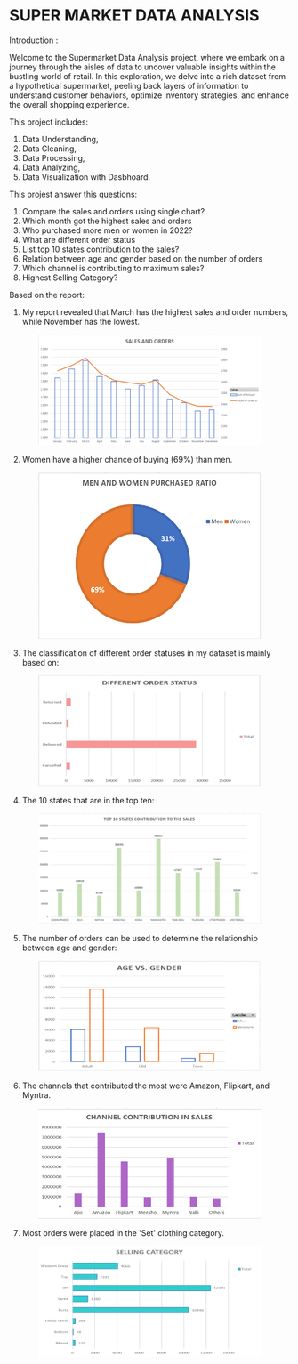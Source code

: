 # SUPER MARKET DATA ANALYSIS


Introduction :

Welcome to the Supermarket Data Analysis project, where we embark on a journey through the aisles of data to uncover valuable insights within the bustling world of retail. In this exploration, we delve into a rich dataset from a hypothetical supermarket, peeling back layers of information to understand customer behaviors, optimize inventory strategies, and enhance the overall shopping experience.


This project includes:

1. Data Understanding,
2. Data Cleaning,
3. Data Processing,
4. Data Analyzing,
5. Data Visualization with Dasbhoard.


This projest answer this questions:

1. Compare the sales and orders using single chart?
2. Which month got the highest sales and orders
3. Who purchased more men or women in 2022?
4. What are different order status
5. List top 10 states contribution to the sales?
6. Relation between age and gender based on the number of orders
7. Which channel is contributing to maximum sales?
8. Highest Selling Category?


Based on the report:

1. My report revealed that March has the highest sales and order numbers, while November has the lowest.
<p align="center">
  <img width="400" height="200" src="https://github.com/ArpitaHaldar/Super-Market-Data-Analysis/blob/main/GRAPHS/SALES%20AND%20ORDERS.png">
</p>

2. Women have a higher chance of buying (69%) than men.
<p align="center">
  <img width="400" height="300" src="https://github.com/ArpitaHaldar/Super-Market-Data-Analysis/blob/main/GRAPHS/men%20and%20women%20purchased%20ratio%20.png">
</p>

3. The classification of different order statuses in my dataset is mainly based on:
<p align="center">
  <img width="400" height="200" src="https://github.com/ArpitaHaldar/Super-Market-Data-Analysis/blob/main/GRAPHS/DIFFERENT%20ORDER%20STATUS.png">
</p>

4. The 10 states that are in the top ten:
<p align="center">
  <img width="400" height="200" src="https://github.com/ArpitaHaldar/Super-Market-Data-Analysis/blob/main/GRAPHS/Top%2010%20States%20Contribution%20To%20The%20Sales.png">
</p>


5. The number of orders can be used to determine the relationship between age and gender:
<p align="center">
  <img width="400" height="200" src="https://github.com/ArpitaHaldar/Super-Market-Data-Analysis/blob/main/GRAPHS/Age%20vs%20gender.png">
</p>

6. The channels that contributed the most were Amazon, Flipkart, and Myntra.
<p align="center">
  <img width="400" height="200" src="https://github.com/ArpitaHaldar/Super-Market-Data-Analysis/blob/main/GRAPHS/Channel%20Sales.png">
</p>

7. Most orders were placed in the 'Set' clothing category.
<p align="center">
  <img width="400" height="200" src="https://github.com/ArpitaHaldar/Super-Market-Data-Analysis/blob/main/GRAPHS/Selling%20Category.png">
</p>



